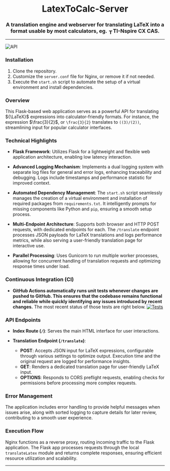 <h1 align="center">LatexToCalc-Server</h1>



### <div align="center">A translation engine and webserver for translating LaTeX into a format usable by most calculators, eg. <img src="https://schoolstore.fi/wp-content/uploads/2019/02/ti-nspirecx_cas_ss_icon_lo.png" alt="TI-Nspire CX CAS" width="15" height="15" style="vertical-align: bottom;">TI-Nspire CX CAS.</div>

---
![API](https://img.shields.io/badge/Server-Online-brightgreen)


### Installation

1. Clone the repository.
2. Customize the `server.conf` file for Nginx, or remove it if not needed.
3. Execute the `start.sh` script to automate the setup of a virtual environment and install dependencies.

### Overview
This Flask-based web application serves as a powerful API for translating ${\LaTeX}$ 
 expressions into calculator-friendly formats. For instance, the expression $\frac{3}{2}$, or `\frac{3}{2}`  translates to `((3)/(2))`, streamlining input for popular calculator interfaces.

### Technical Highlights

- **Flask Framework**: Utilizes Flask for a lightweight and flexible web application architecture, enabling low latency interaction.
  
- **Advanced Logging Mechanism**: Implements a dual logging system with separate log files for general and error logs, enhancing traceability and debugging. Logs include timestamps and performance statistic for improved context.

- **Automated Dependency Management**: The `start.sh` script seamlessly manages the creation of a virtual environment and installation of required packages from `requirements.txt`. It intelligently prompts for missing components like Python and `pip`, ensuring a smooth setup process.

- **Multi-Endpoint Architecture**: Supports both browser and HTTP POST requests, with dedicated endpoints for each. The `/translate` endpoint processes JSON payloads for LaTeX translations and logs performance metrics, while also serving a user-friendly translation page for interactive use.

- **Parallel Processing**: Uses Gunicorn to run multiple worker processes, allowing for concurrent handling of translation requests and optimizing response times under load.

### Continuous Integration (CI)
- **GitHub Actions automatically runs unit tests whenever changes are pushed to GitHub. This ensures that the codebase remains functional and reliable while quickly identifying any issues introduced by recent changes.** The most recent status of those tests are right below.
[![Tests](https://github.com/OtsoBear/LatexToCalc-Server/actions/workflows/Tests.yml/badge.svg?branch=main&event=push)](https://github.com/OtsoBear/LatexToCalc-Server/actions/workflows/Tests.yml)
### API Endpoints

- **Index Route (`/`)**: Serves the main HTML interface for user interactions.
  
- **Translation Endpoint (`/translate`)**:
  - **POST**: Accepts JSON input for LaTeX expressions, configurable through various settings to optimize output. Execution time and the original request are logged for performance insights.
  - **GET**: Renders a dedicated translation page for user-friendly LaTeX input.
  - **OPTIONS**: Responds to CORS preflight requests, enabling checks for permissions before processing more complex requests.

### Error Management

The application includes error handling to provide helpful messages when issues arise, along with sorted logging to capture details for later review, contributing to a smooth user experience.

### Execution Flow

Nginx functions as a reverse proxy, routing incoming traffic to the Flask application. The Flask app processes requests through the local `translateLatex` module and returns complete responses, ensuring efficient resource utilization and scalability.

---

